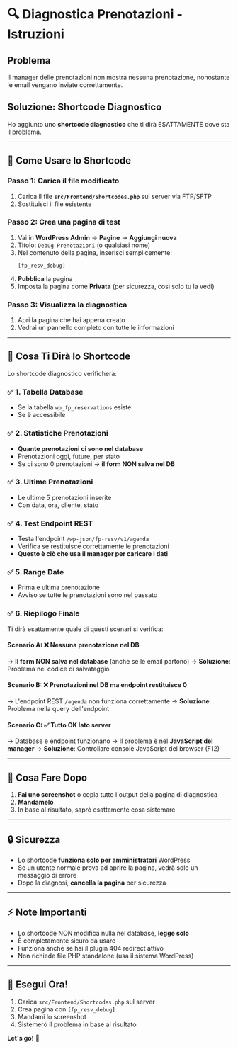 # 🔍 Diagnostica Prenotazioni - Istruzioni

## Problema
Il manager delle prenotazioni non mostra nessuna prenotazione, nonostante le email vengano inviate correttamente.

## Soluzione: Shortcode Diagnostico

Ho aggiunto uno **shortcode diagnostico** che ti dirà ESATTAMENTE dove sta il problema.

---

## 📝 Come Usare lo Shortcode

### Passo 1: Carica il file modificato
1. Carica il file **`src/Frontend/Shortcodes.php`** sul server via FTP/SFTP
2. Sostituisci il file esistente

### Passo 2: Crea una pagina di test
1. Vai in **WordPress Admin** → **Pagine** → **Aggiungi nuova**
2. Titolo: `Debug Prenotazioni` (o qualsiasi nome)
3. Nel contenuto della pagina, inserisci semplicemente:
   ```
   [fp_resv_debug]
   ```
4. **Pubblica** la pagina
5. Imposta la pagina come **Privata** (per sicurezza, così solo tu la vedi)

### Passo 3: Visualizza la diagnostica
1. Apri la pagina che hai appena creato
2. Vedrai un pannello completo con tutte le informazioni

---

## 🎯 Cosa Ti Dirà lo Shortcode

Lo shortcode diagnostico verificherà:

### ✅ 1. Tabella Database
- Se la tabella `wp_fp_reservations` esiste
- Se è accessibile

### ✅ 2. Statistiche Prenotazioni
- **Quante prenotazioni ci sono nel database**
- Prenotazioni oggi, future, per stato
- Se ci sono 0 prenotazioni → **il form NON salva nel DB**

### ✅ 3. Ultime Prenotazioni
- Le ultime 5 prenotazioni inserite
- Con data, ora, cliente, stato

### ✅ 4. Test Endpoint REST
- Testa l'endpoint `/wp-json/fp-resv/v1/agenda`
- Verifica se restituisce correttamente le prenotazioni
- **Questo è ciò che usa il manager per caricare i dati**

### ✅ 5. Range Date
- Prima e ultima prenotazione
- Avviso se tutte le prenotazioni sono nel passato

### ✅ 6. Riepilogo Finale
Ti dirà esattamente quale di questi scenari si verifica:

#### Scenario A: ❌ Nessuna prenotazione nel DB
→ **Il form NON salva nel database** (anche se le email partono)
→ **Soluzione**: Problema nel codice di salvataggio

#### Scenario B: ❌ Prenotazioni nel DB ma endpoint restituisce 0
→ L'endpoint REST `/agenda` non funziona correttamente
→ **Soluzione**: Problema nella query dell'endpoint

#### Scenario C: ✅ Tutto OK lato server
→ Database e endpoint funzionano
→ Il problema è nel **JavaScript del manager**
→ **Soluzione**: Controllare console JavaScript del browser (F12)

---

## 📸 Cosa Fare Dopo

1. **Fai uno screenshot** o copia tutto l'output della pagina di diagnostica
2. **Mandamelo** 
3. In base al risultato, saprò esattamente cosa sistemare

---

## 🔒 Sicurezza

- Lo shortcode **funziona solo per amministratori** WordPress
- Se un utente normale prova ad aprire la pagina, vedrà solo un messaggio di errore
- Dopo la diagnosi, **cancella la pagina** per sicurezza

---

## ⚡ Note Importanti

- Lo shortcode NON modifica nulla nel database, **legge solo**
- È completamente sicuro da usare
- Funziona anche se hai il plugin 404 redirect attivo
- Non richiede file PHP standalone (usa il sistema WordPress)

---

## 🚀 Esegui Ora!

1. Carica `src/Frontend/Shortcodes.php` sul server
2. Crea pagina con `[fp_resv_debug]`
3. Mandami lo screenshot
4. Sistemerò il problema in base al risultato

**Let's go!** 🎯

